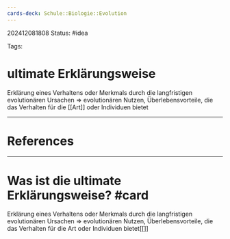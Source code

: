 ```yaml
---
cards-deck: Schule::Biologie::Evolution
---
```

202412081808
Status: #idea

Tags:

# ultimate Erklärungsweise
Erklärung eines Verhaltens oder Merkmals durch die langfristigen evolutionären Ursachen => evolutionären Nutzen, Überlebensvorteile, die das Verhalten für die [[Art]] oder Individuen bietet

---
# References



---


# Was ist die ultimate Erklärungsweise? #card 
Erklärung eines Verhaltens oder Merkmals durch die langfristigen evolutionären Ursachen => evolutionären Nutzen, Überlebensvorteile, die das Verhalten für die Art oder Individuen bietet[[]]